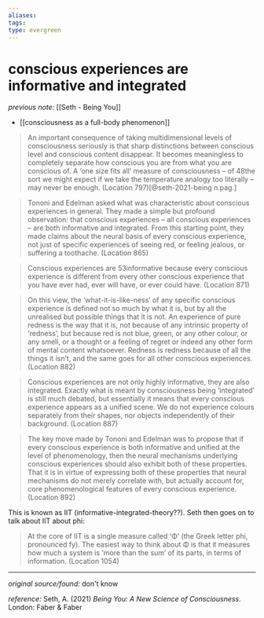 ```yaml
---
aliases: 
tags: 
type: evergreen
---
```


# conscious experiences are informative and integrated

_previous note:_ [[Seth - Being You]]

- [[consciousness as a full-body phenomenon]]

> An important consequence of taking multidimensional levels of consciousness seriously is that sharp distinctions between conscious level and conscious content disappear. It becomes meaningless to completely separate how conscious you are from what you are conscious of. A ‘one size fits all’ measure of consciousness – of 48the sort we might expect if we take the temperature analogy too literally – may never be enough. (Location 797)[@seth-2021-being n.pag.]

> Tononi and Edelman asked what was characteristic about conscious experiences in general. They made a simple but profound observation: that conscious experiences – all conscious experiences – are both informative and integrated. From this starting point, they made claims about the neural basis of every conscious experience, not just of specific experiences of seeing red, or feeling jealous, or suffering a toothache. (Location 865)

> Conscious experiences are 53informative because every conscious experience is different from every other conscious experience that you have ever had, ever will have, or ever could have. (Location 871)

> On this view, the ‘what-it-is-like-ness’ of any specific conscious experience is defined not so much by what it is, but by all the unrealised but possible things that it is not. An experience of pure redness is the way that it is, not because of any intrinsic property of ‘redness’, but because red is not blue, green, or any other colour, or any smell, or a thought or a feeling of regret or indeed any other form of mental content whatsoever. Redness is redness because of all the things it isn’t, and the same goes for all other conscious experiences. (Location 882)

> Conscious experiences are not only highly informative, they are also integrated. Exactly what is meant by consciousness being ‘integrated’ is still much debated, but essentially it means that every conscious experience appears as a unified scene. We do not experience colours separately from their shapes, nor objects independently of their background. (Location 887)

> The key move made by Tononi and Edelman was to propose that if every conscious experience is both informative and unified at the level of phenomenology, then the neural mechanisms underlying conscious experiences should also exhibit both of these properties. That it is in virtue of expressing both of these properties that neural mechanisms do not merely correlate with, but actually account for, core phenomenological features of every conscious experience. (Location 892)

This is known as IIT (informative-integrated-theory??). Seth then goes on to talk about IIT about phi:

> At the core of IIT is a single measure called ‘Φ’ (the Greek letter phi, pronounced fy). The easiest way to think about Φ is that it measures how much a system is ‘more than the sum’ of its parts, in terms of information. (Location 1054)

---

_original source/found:_ don't know

_reference:_ Seth, A. (2021) _Being You: A New Science of Consciousness_. London: Faber & Faber



